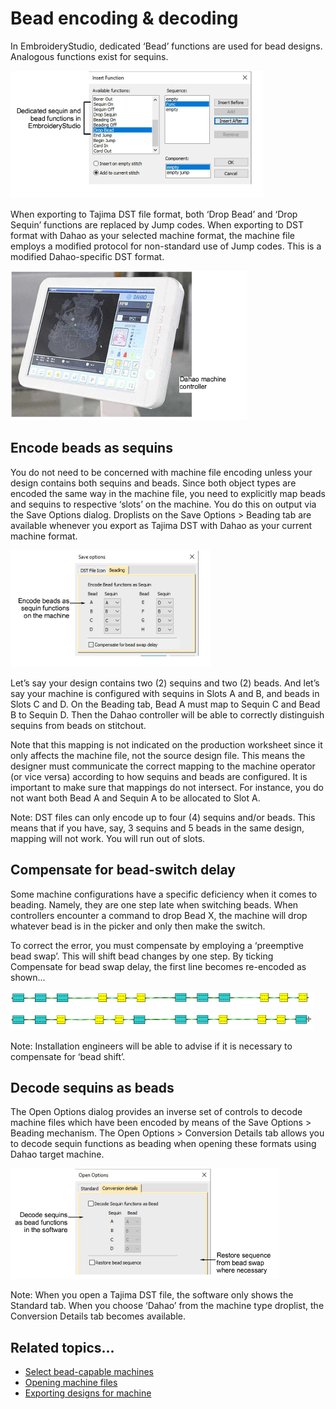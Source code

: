 # Bead encoding & decoding

In EmbroideryStudio, dedicated ‘Bead’ functions are used for bead designs. Analogous functions exist for sequins.

![InsertFunctionDropBead00150.png](assets/InsertFunctionDropBead00150.png)

When exporting to Tajima DST file format, both ‘Drop Bead’ and ‘Drop Sequin’ functions are replaced by Jump codes. When exporting to DST format with Dahao as your selected machine format, the machine file employs a modified protocol for non-standard use of Jump codes. This is a modified Dahao-specific DST format.

![DahaoMachineController.png](assets/DahaoMachineController.png)

## Encode beads as sequins

You do not need to be concerned with machine file encoding unless your design contains both sequins and beads. Since both object types are encoded the same way in the machine file, you need to explicitly map beads and sequins to respective ‘slots’ on the machine. You do this on output via the Save Options dialog. Droplists on the Save Options > Beading tab are available whenever you export as Tajima DST with Dahao as your current machine format.

![beading00155.png](assets/beading00155.png)

Let’s say your design contains two (2) sequins and two (2) beads. And let’s say your machine is configured with sequins in Slots A and B, and beads in Slots C and D. On the Beading tab, Bead A must map to Sequin C and Bead B to Sequin D. Then the Dahao controller will be able to correctly distinguish sequins from beads on stitchout.

Note that this mapping is not indicated on the production worksheet since it only affects the machine file, not the source design file. This means the designer must communicate the correct mapping to the machine operator (or vice versa) according to how sequins and beads are configured. It is important to make sure that mappings do not intersect. For instance, you do not want both Bead A and Sequin A to be allocated to Slot A.

Note: DST files can only encode up to four (4) sequins and/or beads. This means that if you have, say, 3 sequins and 5 beads in the same design, mapping will not work. You will run out of slots.

## Compensate for bead-switch delay

Some machine configurations have a specific deficiency when it comes to beading. Namely, they are one step late when switching beads. When controllers encounter a command to drop Bead X, the machine will drop whatever bead is in the picker and only then make the switch.

To correct the error, you must compensate by employing a ‘preemptive bead swap’. This will shift bead changes by one step. By ticking Compensate for bead swap delay, the first line becomes re-encoded as shown...

![Bead-Rotation-4.png](assets/Bead-Rotation-4.png)

Note: Installation engineers will be able to advise if it is necessary to compensate for ‘bead shift’.

## Decode sequins as beads

The Open Options dialog provides an inverse set of controls to decode machine files which have been encoded by means of the Save Options > Beading mechanism. The Open Options > Conversion Details tab allows you to decode sequin functions as beading when opening these formats using Dahao target machine.

![beading00158.png](assets/beading00158.png)

Note: When you open a Tajima DST file, the software only shows the Standard tab. When you choose ‘Dahao’ from the machine type droplist, the Conversion Details tab becomes available.

## Related topics...

- [Select bead-capable machines](Select_bead-capable_machines)
- [Opening machine files](../../Production/convert/Opening_machine_files)
- [Exporting designs for machine](../../Production/output/Exporting_designs_for_machine)
